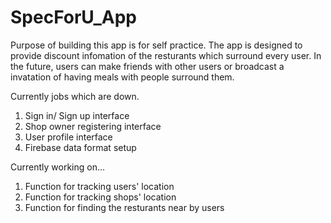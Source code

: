 # SpecForU_App

Purpose of building this app is for self practice. 
The app is designed to provide discount infomation of the resturants which surround every user. 
In the future, users can make friends with other users or broadcast a invatation of having meals with people surround them.

Currently jobs which are down.
1. Sign in/ Sign up interface
2. Shop owner registering interface
3. User profile interface
4. Firebase data format setup

Currently working on...
1. Function for tracking users' location
2. Function for tracking shops' location
3. Function for finding the resturants near by users
